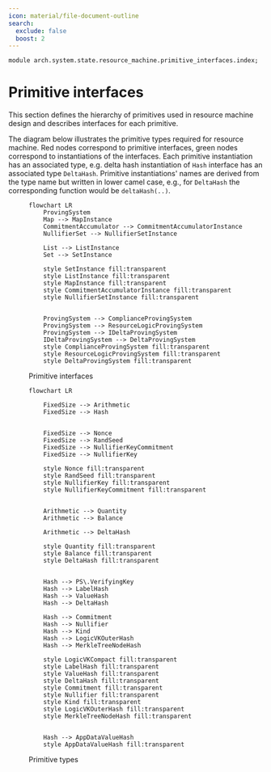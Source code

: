 ```yaml
---
icon: material/file-document-outline
search:
  exclude: false
  boost: 2
---
```


```juvix
module arch.system.state.resource_machine.primitive_interfaces.index;
```

# Primitive interfaces

This section defines the hierarchy of primitives used in resource machine design and describes interfaces for each primitive.

The diagram below illustrates the primitive types required for resource machine. Red nodes correspond to primitive interfaces, green nodes correspond to instantiations of the interfaces. Each primitive instantiation has an associated type, e.g. delta hash instantiation of `Hash` interface has an associated type `DeltaHash`. Primitive instantiations' names are derived from the type name but written in lower camel case, e.g., for `DeltaHash` the corresponding function would be `deltaHash(..)`.

<figure markdown>

```mermaid
flowchart LR
    ProvingSystem
    Map --> MapInstance
    CommitmentAccumulator --> CommitmentAccumulatorInstance
    NullifierSet --> NullifierSetInstance

    List --> ListInstance
    Set --> SetInstance

    style SetInstance fill:transparent
    style ListInstance fill:transparent
    style MapInstance fill:transparent
    style CommitmentAccumulatorInstance fill:transparent
    style NullifierSetInstance fill:transparent


    ProvingSystem --> ComplianceProvingSystem
    ProvingSystem --> ResourceLogicProvingSystem
    ProvingSystem --> IDeltaProvingSystem
    IDeltaProvingSystem --> DeltaProvingSystem
    style ComplianceProvingSystem fill:transparent
    style ResourceLogicProvingSystem fill:transparent
    style DeltaProvingSystem fill:transparent
```
<figcaption>Primitive interfaces</figcaption>

</figure>


<figure markdown>

```mermaid
flowchart LR

    FixedSize --> Arithmetic
    FixedSize --> Hash


    FixedSize --> Nonce
    FixedSize --> RandSeed
    FixedSize --> NullifierKeyCommitment
    FixedSize --> NullifierKey

    style Nonce fill:transparent
    style RandSeed fill:transparent
    style NullifierKey fill:transparent
    style NullifierKeyCommitment fill:transparent


    Arithmetic --> Quantity
    Arithmetic --> Balance

    Arithmetic --> DeltaHash

    style Quantity fill:transparent
    style Balance fill:transparent
    style DeltaHash fill:transparent


    Hash --> PS\.VerifyingKey
    Hash --> LabelHash
    Hash --> ValueHash
    Hash --> DeltaHash

    Hash --> Commitment
    Hash --> Nullifier
    Hash --> Kind
    Hash --> LogicVKOuterHash
    Hash --> MerkleTreeNodeHash

    style LogicVKCompact fill:transparent
    style LabelHash fill:transparent
    style ValueHash fill:transparent
    style DeltaHash fill:transparent
    style Commitment fill:transparent
    style Nullifier fill:transparent
    style Kind fill:transparent
    style LogicVKOuterHash fill:transparent
    style MerkleTreeNodeHash fill:transparent


    Hash --> AppDataValueHash
    style AppDataValueHash fill:transparent
```
<figcaption>Primitive types</figcaption>

</figure>
